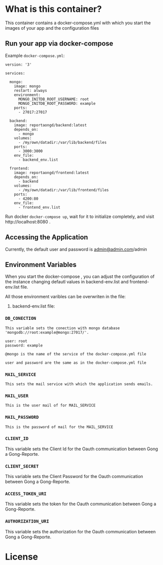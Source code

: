 
# What is this container?

This container contains a docker-compose.yml with which you start the images of your app and the configuration files

## Run your app via docker-compose

Example `docker-compose.yml`:


```console
version: '3'

services:

  mongo:
    image: mongo
    restart: always
    environment:
      MONGO_INITDB_ROOT_USERNAME: root
      MONGO_INITDB_ROOT_PASSWORD: example
    ports:
      - 27017:27017

  backend:
    image: reportaongd/backend:latest
    depends_on:
      - mongo
    volumes:
      - /my/own/datadir:/var/lib/backend/files
    ports:
      - 3000:3000
    env_file:
      - backend_env.list

  frontend:
    image: reportaongd/frontend:latest
    depends_on:
      - backend
    volumes:
      - /my/own/datadir:/var/lib/frontend/files
    ports:
      - 4200:80
    env_file:
      - frontend_env.list
```

Run docker `docker-compose up`, wait for it to initialize completely, and visit http://localhost:8080 .


## Accessing the Application

Currently, the default user and password is admin@admin.com/admin

## Environment Variables

When you start the docker-compose , you can adjust the configuration of the instance changing defautl values in backend-env.list and frontend-env.list file.

All those environment varibles can be overwriten in the file:


1. backend-env.list file:

### `DB_CONECTION`

	This variable sets the conection with mongo database 'mongodb://root:example@mongo:27017/'.

	user: root
	password: example

	@mongo is the name of the service of the docker-compose.yml file

	user and password are the same as in the docker-compose.yml file

### `MAIL_SERVICE`

	This sets the mail service with which the application sends emails.

### `MAIL_USER`

	This is the user mail of for MAIL_SERVICE

### `MAIL_PASSWORD`

	This is the password of mail for the MAIL_SERVICE

### `CLIENT_ID`

This variable sets the Client Id for the Oauth communication between Gong a Gong-Reporte.

### `CLIENT_SECRET`

This variable sets the Client Password for the Oauth communication between Gong a Gong-Reporte.


### `ACCESS_TOKEN_URI`

This variable sets the token for the Oauth communication between Gong a Gong-Reporte.

### `AUTHORIZATION_URI`

This variable sets the authorization for the Oauth communication between Gong a Gong-Reporte.

# License



